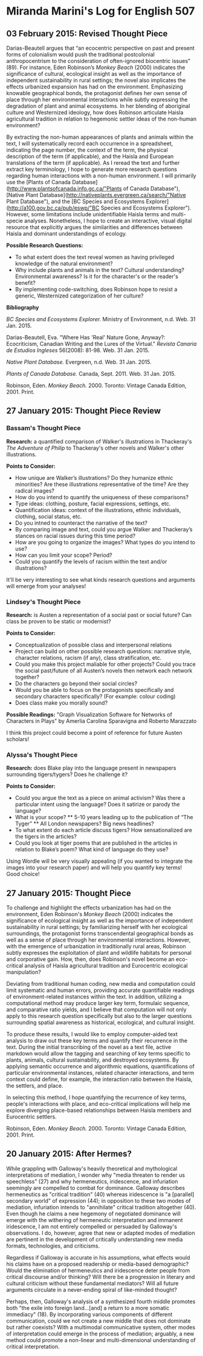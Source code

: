 # Miranda Marini's Log for English 507

## 03 February 2015: Revised Thought Piece

Darias-Beautell argues that “an ecocentric perspective on past and present forms of colonialism would push the traditional postcolonial anthropocentrism to the consideration of often-ignored biocentric issues” (89). For instance, Eden Robinson’s *Monkey Beach* (2000) indicates the significance of cultural, ecological insight as well as the importance of independent sustainability in rural settings; the novel also implicates the effects urbanized expansion has had on the environment. Emphasizing knowable geographical bonds, the protagonist defines her own sense of place through her environmental interactions while subtly expressing the degradation of plant and animal ecosystems. In her blending of aboriginal culture and Westernized ideology, how does Robinson articulate Haisla agricultural tradition in relation to hegemonic settler ideas of the non-human environment?

By extracting the non-human appearances of plants and animals within the text, I will systematically record each occurrence in a spreadsheet, indicating the page number, the context of the term, the physical description of the term (if applicable), and the Haisla and European translations of the term (if applicable). As I reread the text and further extract key terminology, I hope to generate more research questions regarding human interactions with a non-human environment. I will primarily use the [Plants of Canada Database](http://www.plantsofcanada.info.gc.ca/"Plants of Canada Database"), [Native Plant Database](http://nativeplants.evergreen.ca/search/"Native Plant Database"), and the [BC Species and Ecosystems Explorer](http://a100.gov.bc.ca/pub/eswp/"BC Species and Ecosystems Explorer"). However, some limitations include unidentifiable Haisla terms and multi-specie analyses. Nonetheless, I hope to create an interactive, visual digital resource that explicitly argues the similarities and differences between Haisla and dominant understandings of ecology.

**Possible Research Questions:**
* To what extent does the text reveal women as having privileged knowledge of the natural environment?
* Why include plants and animals in the text? Cultural understanding? Environmental awareness? Is it for the character's or the reader's benefit?
* By implementing code-switching, does Robinson hope to resist a generic, Westernized categorization of her culture?

**Bibliography**

*BC Species and Ecosystems Explorer.* Ministry of Environment, n.d. Web. 31 Jan. 2015.

Darias-Beautell, Eva. "Where Has 'Real' Nature Gone, Anyway?: Ecocriticism, Canadian Writing and the Lures of the Virtual." *Revista Canaria de Estudios Ingleses* 56(2008): 81-98. Web. 31 Jan. 2015.

*Native Plant Database.* Evergreen, n.d. Web. 31 Jan. 2015.

*Plants of Canada Database.* Canada, Sept. 2011. Web. 31 Jan. 2015.

Robinson, Eden. *Monkey Beach.* 2000. Toronto: Vintage Canada Edition, 2001. Print.

## 27 January 2015: Thought Piece Review

### Bassam's Thought Piece

**Research:** a quantified comparison of Walker's illustrations in Thackeray's *The Adventure of Philip* to Thackeray's other novels and Walker's other illustrations.

**Points to Consider:**
* How unique are Walker’s illustrations? Do they humanize ethnic minorities? Are these illustrations representative of the time? Are they radical images?
* How do you intend to quantify the uniqueness of these comparisons?
* Type ideas: clothing, posture, facial expressions, settings, etc.
* Quantification ideas: context of the illustrations, ethnic individuals, clothing, social status, etc.
* Do you intned to counteract the narrative of the text?
* By comparing image and text, could you argue Walker and Thackeray’s stances on racial issues during this time period?
* How are you going to organize the images? What types do you intend to use?
* How can you limit your scope? Period? 
* Could you quantify the levels of racism within the text and/or illustrations?

It'll be very interesting to see what kinds research questions and arguments will emerge from your analyses!

### Lindsey's Thought Piece

**Research:** is Austen a representation of a social past or social future? Can class be proven to be static or modernist?

**Points to Consider:**
* Conceptualization of possible class and interpersonal relations
* Project can build on other possible research questions: narrative style, character relations, racism (if any), class stratification, etc.
* Could you make this project maliable for other projects? Could you trace the social past/future of all Austen’s novels then network each network together?
* Do the characters go beyond their social circles?
* Would you be able to focus on the protagonists specifically and secondary characters specifically? (For example: colour coding)
* Does class make you morally sound?

**Possible Readings:**
"Graph Visualization Software for Networks of Characters in Plays" by Amerlia Carolina Sparavigna and Roberto Marazzato

I think this project could become a point of reference for future Austen scholars!

### Alyssa's Thought Piece

**Research:** does Blake play into the language present in newspapers surrounding tigers/tygers? Does he challenge it?

**Points to Consider:**
* Could you argue the text as a piece on animal activism? Was there a particular intent using the language? Does it satirize or parody the language?
* What is your scope?
** 5-10 years leading up to the publication of “The Tyger”
** All London newspapers? Big news headlines?
* To what extent do each article discuss tigers? How sensationalized are the tigers in the articles?
* Could you look at tiger poems that are published in the articles in relation to Blake’s poem? What kind of language do they use?

Using Wordle will be very visually appealing (if you wanted to integrate the images into your research paper) and will help you quantify key terms! Good choice!

## 27 January 2015: Thought Piece

To challenge and highlight the effects urbanization has had on the environment, Eden Robinson's *Monkey Beach* (2000) indicates the significance of ecological insight as well as the importance of independent sustainability in rural settings; by familiarizing herself with her ecological surroundings, the protagonist forms transcendental geographical bonds as well as a sense of place through her environmental interactions. However, with the emergence of urbanization in traditionally rural areas, Robinson subtly expresses the exploitation of plant and wildlife habitats for personal and corporative gain. How, then, does Robinson's novel become an eco-critical analysis of Haisla agricultural tradition and Eurocentric ecological manipulation?

Deviating from traditional human coding, new media and computation could limit systematic and human errors, providing accurate quantifiable readings of environment-related instances within the text. In addition, utilizing a computational method may produce larger key term, formulaic sequence, and comparative ratio yields, and I believe that computation will not only apply to this research question specifically but also to the larger questions surrounding spatial awareness as historical, ecological, and cultural insight.

To produce these results, I would like to employ computer-aided text analysis to draw out these key terms and quantify their recurrence in the text. During the initial transcribing of the novel as a text file, active markdown would allow the tagging and searching of key terms specific to plants, animals, cultural sustainability, and destroyed ecosystems. By applying semantic occurrence and algorithmic equations, quantifications of particular environmental instances, related character interactions, and term context could define, for example, the interaction ratio between the Haisla, the settlers, and place.

In selecting this method, I hope quantifying the recurrence of key terms, people's interactions with place, and eco-critical implications will help me explore diverging place-based relationships between Haisla members and Eurocentric settlers.

Robinson, Eden. *Monkey Beach.* 2000. Toronto: Vintage Canada Edition, 2001. Print.

## 20 January 2015: After Hermes?

While grappling with Galloway's heavily theoretical and mythological interpretations of mediation, I wonder why "media threaten to render us speechless" (27) and why hermeneutics, iridescence, and infuriation seemingly are compelled to combat for dominance. Galloway describes hermeneutics as "critical tradition" (40) whereas iridescence is "a [parallel] secondary world" of expression (44); in opposition to these two modes of mediation, infuriation intends to "annihilate" critical tradition altogether (40). Even though he claims a new hegemony of negotiated dominance will emerge with the withering of hermeneutic interpretation and immanent iridescence, I am not entirely compelled or persuaded by Galloway's observations. I do, however, agree that new or adapted modes of mediation are pertinent in the development of critically understanding new media formats, technologies, and criticisms.

Regardless if Galloway is accurate in his assumptions, what effects would his claims have on a proposed readership or media-based demographic? Would the elimination of hermeneutics and iridescence deter people from critical discourse and/or thinking? Will there be a progression in literary and cultural criticism without these fundamental mediators? Will all future arguments circulate in a never-ending spiral of like-minded thought?

Perhaps, then, Galloway's analysis of a synthesized fourth middle promotes both "the exile into foreign land...[and] a return to a more somatic immediacy" (18). By incorporating various components of different communication, could we not create a new middle that does not dominate but rather coexists? With a multimodal communicative system, other modes of interpretation could emerge in the process of mediation; arguably, a new method could promote a non-linear and multi-dimensional understanding of critical interpretation.
